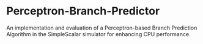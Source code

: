 # Perceptron-Branch-Predictor
An implementation and evaluation of a Perceptron-based Branch Prediction Algorithm in the SimpleScalar simulator for enhancing CPU performance.
